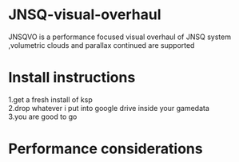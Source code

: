# JNSQ-visual-overhaul

JNSQVO is a performance focused visual overhaul of JNSQ system ,volumetric clouds and parallax continued are supported

# Install instructions 
1.get a fresh install of ksp <br />
2.drop whatever i put into google drive inside your gamedata <br />
3.you are good to go <br />
# Performance considerations
